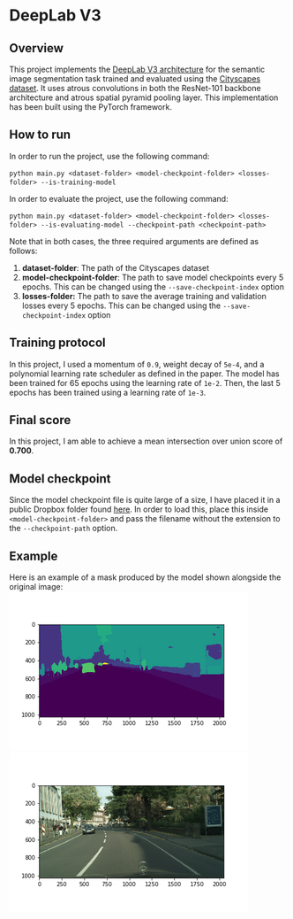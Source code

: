 # DeepLab V3

## Overview
This project implements the [DeepLab V3 architecture](https://arxiv.org/abs/1706.05587) for the semantic image segmentation task trained and evaluated using the [Cityscapes dataset](https://www.cityscapes-dataset.com/). It uses atrous convolutions in both the ResNet-101 backbone architecture and atrous spatial pyramid pooling layer. This implementation has been built using the PyTorch framework.

## How to run
In order to run the project, use the following command:

```
python main.py <dataset-folder> <model-checkpoint-folder> <losses-folder> --is-training-model
```

In order to evaluate the project, use the following command:

```
python main.py <dataset-folder> <model-checkpoint-folder> <losses-folder> --is-evaluating-model --checkpoint-path <checkpoint-path>
```

Note that in both cases, the three required arguments are defined as follows:
1) **dataset-folder**: The path of the Cityscapes dataset
2) **model-checkpoint-folder**: The path to save model checkpoints every 5 epochs. This can be changed using the `--save-checkpoint-index` option
3) **losses-folder:** The path to save the average training and validation losses every 5 epochs.  This can be changed using the `--save-checkpoint-index` option

## Training protocol
In this project, I used a momentum of `0.9`, weight decay of `5e-4`, and a polynomial learning rate scheduler as defined in the paper. The model has been trained for 65 epochs using the learning rate of `1e-2`. Then, the last 5 epochs has been trained using a learning rate of `1e-3`.

## Final score
In this project, I am able to achieve a mean intersection over union score of **0.700**.

## Model checkpoint
Since the model checkpoint file is quite large of a size, I have placed it in a public Dropbox folder found [here](https://www.dropbox.com/sh/u31sx5ahu91w9o7/AABVsUwJkpslm5QXAgk_0wOea?dl=0). In order to load this, place this inside `<model-checkpoint-folder>` and pass the filename without the extension to the `--checkpoint-path` option.

## Example
Here is an example of a mask produced by the model shown alongside the original image:
![](sample_images/mask.png) ![](sample_images/original.png)
